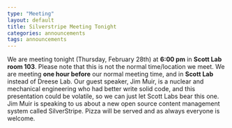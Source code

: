 ```yaml
---
type: "Meeting"
layout: default
title: Silverstripe Meeting Tonight
categories: announcements
tags: announcements
---
```

We are meeting tonight (Thursday, February 28th) at **6:00 pm** in
**Scott Lab room 103**. Please note that this is not the normal time/location we
meet. We are meeting **one hour before** our normal meeting time, and in
**Scott Lab** instead of Dreese Lab. Our guest speaker, Jim Muir, is a nuclear
and mechanical engineering who had better write solid code, and this
presentation could be volatile, so we can just let Scott Labs bear this one. Jim
Muir is speaking to us about a new open source content management system called
SilverStripe. Pizza will be served and as always everyone is welcome.
